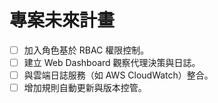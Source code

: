 # 專案未來計畫

- [ ] 加入角色基於 RBAC 權限控制。
- [ ] 建立 Web Dashboard 觀察代理決策與日誌。
- [ ] 與雲端日誌服務（如 AWS CloudWatch）整合。
- [ ] 增加規則自動更新與版本控管。
